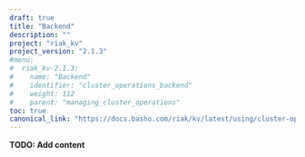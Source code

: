 ```yaml
---
draft: true
title: "Backend"
description: ""
project: "riak_kv"
project_version: "2.1.3"
#menu:
#  riak_kv-2.1.3:
#    name: "Backend"
#    identifier: "cluster_operations_backend"
#    weight: 112
#    parent: "managing_cluster_operations"
toc: true
canonical_link: "https://docs.basho.com/riak/kv/latest/using/cluster-operations/backend"
---
```


**TODO: Add content**
